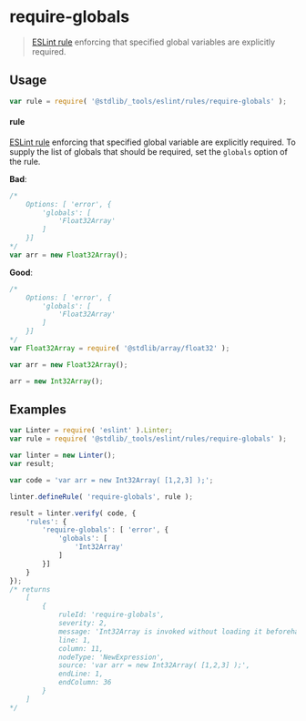 # require-globals

> [ESLint rule][eslint-rules] enforcing that specified global variables are explicitly required.

<section class="intro">

</section>

<!-- /.intro -->

<section class="usage">

## Usage

```javascript
var rule = require( '@stdlib/_tools/eslint/rules/require-globals' );
```

#### rule

[ESLint rule][eslint-rules] enforcing that specified global variable are explicitly required. To supply the list of globals that should be required, set the `globals` option of the rule.

**Bad**:

<!-- eslint-disable stdlib/require-globals -->

```javascript
/*
    Options: [ 'error', {
        'globals': [
            'Float32Array'
        ]
    }]
*/
var arr = new Float32Array();
```

**Good**:

<!-- eslint-disable stdlib/require-globals -->

``` javascript 
/*
    Options: [ 'error', {
        'globals': [
            'Float32Array'
        ]
    }]
*/
var Float32Array = require( '@stdlib/array/float32' );

var arr = new Float32Array();

arr = new Int32Array();
```

</section>

<!-- /.usage -->

<section class="examples">

## Examples

```javascript
var Linter = require( 'eslint' ).Linter;
var rule = require( '@stdlib/_tools/eslint/rules/require-globals' );

var linter = new Linter();
var result;

var code = 'var arr = new Int32Array( [1,2,3] );';

linter.defineRule( 'require-globals', rule );

result = linter.verify( code, {
    'rules': {
        'require-globals': [ 'error', {
            'globals': [
                'Int32Array'
            ]
        }]
    }
});
/* returns
    [
        {
            ruleId: 'require-globals',
            severity: 2,
            message: 'Int32Array is invoked without loading it beforehand via require()',
            line: 1,
            column: 11,
            nodeType: 'NewExpression',
            source: 'var arr = new Int32Array( [1,2,3] );',
            endLine: 1,
            endColumn: 36
        }
    ]
*/
```

</section>

<!-- /.examples -->

<section class="links">

[eslint-rules]: https://eslint.org/docs/developer-guide/working-with-rules

</section>

<!-- /.links -->
